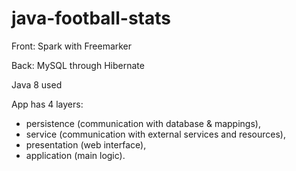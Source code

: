 java-football-stats
===================

Front: Spark with Freemarker

Back: MySQL through Hibernate

Java 8 used

App has 4 layers: 
- persistence (communication with database & mappings), 
- service (communication with external services and resources), 
- presentation (web interface), 
- application (main logic).
